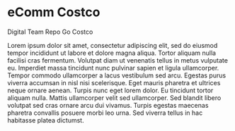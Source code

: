 # eComm Costco
Digital Team Repo
Go Costco

Lorem ipsum dolor sit amet, consectetur adipiscing elit, sed do eiusmod tempor incididunt ut labore et dolore magna aliqua. Tortor aliquam nulla facilisi cras fermentum. Volutpat diam ut venenatis tellus in metus vulputate eu. Imperdiet massa tincidunt nunc pulvinar sapien et ligula ullamcorper. Tempor commodo ullamcorper a lacus vestibulum sed arcu. Egestas purus viverra accumsan in nisl nisi scelerisque. Eget mauris pharetra et ultrices neque ornare aenean. Turpis nunc eget lorem dolor. Eu tincidunt tortor aliquam nulla. Mattis ullamcorper velit sed ullamcorper. Sed blandit libero volutpat sed cras ornare arcu dui vivamus. Turpis egestas maecenas pharetra convallis posuere morbi leo urna. Sed viverra tellus in hac habitasse platea dictumst.

